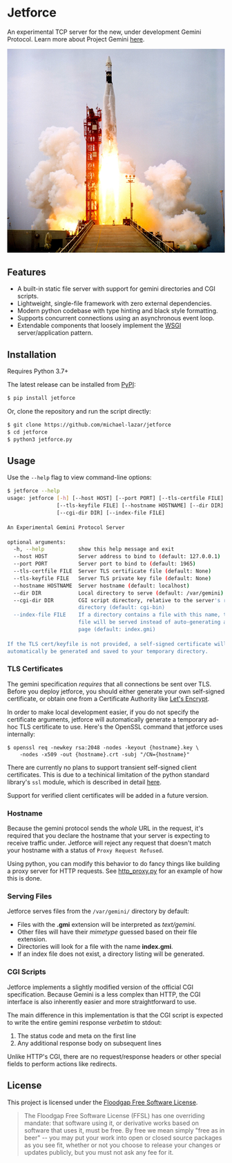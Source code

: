 # Jetforce

An experimental TCP server for the new, under development Gemini Protocol.
Learn more about Project Gemini
[here](https://gopher.commons.host/gopher://zaibatsu.circumlunar.space/1/~solderpunk/gemini).

![Rocket Launch](resources/rocket.jpg)

## Features

- A built-in static file server with support for gemini directories and
  CGI scripts.
- Lightweight, single-file framework with zero external dependencies.  
- Modern python codebase with type hinting and black style formatting.
- Supports concurrent connections using an asynchronous event loop.
- Extendable components that loosely implement the [WSGI](https://en.wikipedia.org/wiki/Web_Server_Gateway_Interface)
  server/application pattern.

## Installation

Requires Python 3.7+

The latest release can be installed from [PyPI](https://pypi.org/project/Jetforce/):

```bash
$ pip install jetforce
```

Or, clone the repository and run the script directly:

```bash
$ git clone https://github.com/michael-lazar/jetforce
$ cd jetforce
$ python3 jetforce.py
```

## Usage

Use the ``--help`` flag to view command-line options:

```bash
$ jetforce --help
usage: jetforce [-h] [--host HOST] [--port PORT] [--tls-certfile FILE]
                [--tls-keyfile FILE] [--hostname HOSTNAME] [--dir DIR]
                [--cgi-dir DIR] [--index-file FILE]

An Experimental Gemini Protocol Server

optional arguments:
  -h, --help           show this help message and exit
  --host HOST          Server address to bind to (default: 127.0.0.1)
  --port PORT          Server port to bind to (default: 1965)
  --tls-certfile FILE  Server TLS certificate file (default: None)
  --tls-keyfile FILE   Server TLS private key file (default: None)
  --hostname HOSTNAME  Server hostname (default: localhost)
  --dir DIR            Local directory to serve (default: /var/gemini)
  --cgi-dir DIR        CGI script directory, relative to the server's root
                       directory (default: cgi-bin)
  --index-file FILE    If a directory contains a file with this name, that
                       file will be served instead of auto-generating an index
                       page (default: index.gmi)

If the TLS cert/keyfile is not provided, a self-signed certificate will
automatically be generated and saved to your temporary directory.
```

### TLS Certificates

The gemini specification *requires* that all connections be sent over TLS.
Before you deploy jetforce, you should either generate your own self-signed
certificate, or obtain one from a Certificate Authority like
[Let's Encrypt](https://letsencrypt.org).

In order to make local development easier, if you do not specify the certificate
arguments, jetforce will automatically generate a temporary ad-hoc TLS certificate
to use. Here's the OpenSSL command that jetforce uses internally:


```
$ openssl req -newkey rsa:2048 -nodes -keyout {hostname}.key \
    -nodes -x509 -out {hostname}.crt -subj "/CN={hostname}"
```

There are currently no plans to support transient self-signed client certificates.
This is due to a techinical limitation of the python standard library's ``ssl``
module, which is described in detail 
[here](https://portal.mozz.us/?url=gemini%3A%2F%2Fmozz.us%2Fjournal%2F2019-08-21.txt).

Support for verified client certificates will be added in a future version.

### Hostname

Because the gemini protocol sends the *whole* URL in the request, it's required
that you declare the hostname that your server is expecting to receive traffic
under. Jetforce will reject any request that doesn't match your hostname with a
status of ``Proxy Request Refused``.

Using python, you can modify this behavior to do fancy things like building a
proxy server for HTTP requests. See [http_proxy.py](examples/http_proxy.py) for
an example of how this is done.

### Serving Files

Jetforce serves files from the ``/var/gemini/`` directory by default:

- Files with the **.gmi** extension will be interpreted as *text/gemini*.
- Other files will have their *mimetype* guessed based on their file extension.
- Directories will look for a file with the name **index.gmi**.
- If an index file does not exist, a directory listing will be generated.

### CGI Scripts

Jetforce implements a slightly modified version of the official CGI
specification. Because Gemini is a less complex than HTTP, the CGI interface is
also inherently easier and more straightforward to use.

The main difference in this implementation is that the CGI script is expected
to write the entire gemini response *verbetim* to stdout:

1. The status code and meta on the first line
2. Any additional response body on subsequent lines

Unlike HTTP's CGI, there are no request/response headers or other special
fields to perform actions like redirects.

## License

This project is licensed under the [Floodgap Free Software License](https://www.floodgap.com/software/ffsl/license.html).

> The Floodgap Free Software License (FFSL) has one overriding mandate: that software
> using it, or derivative works based on software that uses it, must be free. By free
> we mean simply "free as in beer" -- you may put your work into open or closed source
> packages as you see fit, whether or not you choose to release your changes or updates
> publicly, but you must not ask any fee for it.
